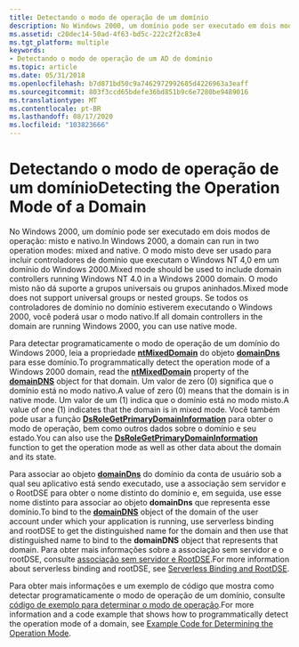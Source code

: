 ```yaml
---
title: Detectando o modo de operação de um domínio
description: No Windows 2000, um domínio pode ser executado em dois modos de operação mistos e nativos.
ms.assetid: c20dec14-50ad-4f63-bd5c-222c2f2c83e4
ms.tgt_platform: multiple
keywords:
- Detectando o modo de operação de um AD de domínio
ms.topic: article
ms.date: 05/31/2018
ms.openlocfilehash: b7d871bd50c9a7462972992685d4226963a3eaff
ms.sourcegitcommit: 803f3ccd65bdefe36bd851b9c6e7280be9489016
ms.translationtype: MT
ms.contentlocale: pt-BR
ms.lasthandoff: 08/17/2020
ms.locfileid: "103823666"
---
```

# <a name="detecting-the-operation-mode-of-a-domain"></a><span data-ttu-id="01978-104">Detectando o modo de operação de um domínio</span><span class="sxs-lookup"><span data-stu-id="01978-104">Detecting the Operation Mode of a Domain</span></span>

<span data-ttu-id="01978-105">No Windows 2000, um domínio pode ser executado em dois modos de operação: misto e nativo.</span><span class="sxs-lookup"><span data-stu-id="01978-105">In Windows 2000, a domain can run in two operation modes: mixed and native.</span></span> <span data-ttu-id="01978-106">O modo misto deve ser usado para incluir controladores de domínio que executam o Windows NT 4,0 em um domínio do Windows 2000.</span><span class="sxs-lookup"><span data-stu-id="01978-106">Mixed mode should be used to include domain controllers running Windows NT 4.0 in a Windows 2000 domain.</span></span> <span data-ttu-id="01978-107">O modo misto não dá suporte a grupos universais ou grupos aninhados.</span><span class="sxs-lookup"><span data-stu-id="01978-107">Mixed mode does not support universal groups or nested groups.</span></span> <span data-ttu-id="01978-108">Se todos os controladores de domínio no domínio estiverem executando o Windows 2000, você poderá usar o modo nativo.</span><span class="sxs-lookup"><span data-stu-id="01978-108">If all domain controllers in the domain are running Windows 2000, you can use native mode.</span></span>

<span data-ttu-id="01978-109">Para detectar programaticamente o modo de operação de um domínio do Windows 2000, leia a propriedade [**ntMixedDomain**](/windows/desktop/ADSchema/a-ntmixeddomain) do objeto [**domainDns**](/windows/desktop/ADSchema/c-domaindns) para esse domínio.</span><span class="sxs-lookup"><span data-stu-id="01978-109">To programmatically detect the operation mode of a Windows 2000 domain, read the [**ntMixedDomain**](/windows/desktop/ADSchema/a-ntmixeddomain) property of the [**domainDNS**](/windows/desktop/ADSchema/c-domaindns) object for that domain.</span></span> <span data-ttu-id="01978-110">Um valor de zero (0) significa que o domínio está no modo nativo.</span><span class="sxs-lookup"><span data-stu-id="01978-110">A value of zero (0) means that the domain is in native mode.</span></span> <span data-ttu-id="01978-111">Um valor de um (1) indica que o domínio está no modo misto.</span><span class="sxs-lookup"><span data-stu-id="01978-111">A value of one (1) indicates that the domain is in mixed mode.</span></span> <span data-ttu-id="01978-112">Você também pode usar a função [**DsRoleGetPrimaryDomainInformation**](/windows/desktop/api/Dsrole/nf-dsrole-dsrolegetprimarydomaininformation) para obter o modo de operação, bem como outros dados sobre o domínio e seu estado.</span><span class="sxs-lookup"><span data-stu-id="01978-112">You can also use the [**DsRoleGetPrimaryDomainInformation**](/windows/desktop/api/Dsrole/nf-dsrole-dsrolegetprimarydomaininformation) function to get the operation mode as well as other data about the domain and its state.</span></span>

<span data-ttu-id="01978-113">Para associar ao objeto [**domainDns**](/windows/desktop/ADSchema/c-domaindns) do domínio da conta de usuário sob a qual seu aplicativo está sendo executado, use a associação sem servidor e o RootDSE para obter o nome distinto do domínio e, em seguida, use esse nome distinto para associar ao objeto **domainDns** que representa esse domínio.</span><span class="sxs-lookup"><span data-stu-id="01978-113">To bind to the [**domainDNS**](/windows/desktop/ADSchema/c-domaindns) object of the domain of the user account under which your application is running, use serverless binding and rootDSE to get the distinguished name for the domain and then use that distinguished name to bind to the **domainDNS** object that represents that domain.</span></span> <span data-ttu-id="01978-114">Para obter mais informações sobre a associação sem servidor e o rootDSE, consulte [associação sem servidor e RootDSE](serverless-binding-and-rootdse.md).</span><span class="sxs-lookup"><span data-stu-id="01978-114">For more information about serverless binding and rootDSE, see [Serverless Binding and RootDSE](serverless-binding-and-rootdse.md).</span></span>

<span data-ttu-id="01978-115">Para obter mais informações e um exemplo de código que mostra como detectar programaticamente o modo de operação de um domínio, consulte [código de exemplo para determinar o modo de operação](example-code-for-determining-the-operation-mode.md).</span><span class="sxs-lookup"><span data-stu-id="01978-115">For more information and a code example that shows how to programmatically detect the operation mode of a domain, see [Example Code for Determining the Operation Mode](example-code-for-determining-the-operation-mode.md).</span></span>

 

 